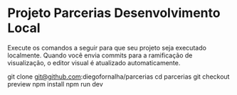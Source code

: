 
# Projeto Parcerias Desenvolvimento Local

Execute os comandos a seguir para que seu projeto seja executado localmente.
Quando você envia commits para a ramificação de visualização, o editor visual é atualizado automaticamente.

git clone git@github.com:diegofornalha/parcerias
cd parcerias
git checkout preview
npm install
npm run dev
